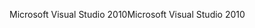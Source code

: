 <span data-ttu-id="e5527-101">Microsoft Visual Studio 2010</span><span class="sxs-lookup"><span data-stu-id="e5527-101">Microsoft Visual Studio 2010</span></span>
